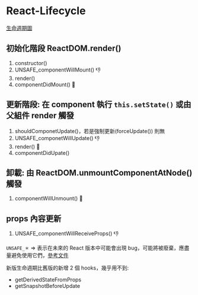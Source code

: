 # React-Lifecycle

[生命週期圖](https://projects.wojtekmaj.pl/react-lifecycle-methods-diagram/)
## 初始化階段 ReactDOM.render() 
  1. constructor()
  2. UNSAFE_componentWillMount()   👎
  3. render()
  4. componentDidMount()   📌

## 更新階段: 在 component 執行 `this.setState()` 或由父組件 render 觸發
  1. shouldComponetUpdate()，若是強制更新(forceUpdate()) 則無
  2. UNSAFE_componetWillUpdate()   👎
  3. render()   📌
  4. componentDidUpate()

## 卸載: 由 ReactDOM.unmountComponentAtNode() 觸發
  1. componentWillUnmount()   📌


## props 內容更新
 1. UNSAFE_componentWillReceiveProps()   👎


`UNSAFE_＊` => 表示在未來的 React 版本中可能會出現 bug，可能將被廢棄，應盡量避免使用它們，[參考文件](https://reactjs.org/blog/2018/03/27/update-on-async-rendering.html)

新版生命週期比舊版的新增 2 個 hooks，幾乎用不到:
- getDerivedStateFromProps
- getSnapshotBeforeUpdate
